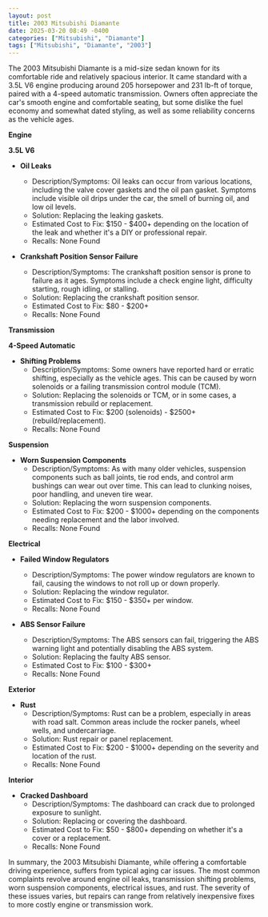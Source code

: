 ```yaml
---
layout: post
title: 2003 Mitsubishi Diamante
date: 2025-03-20 08:49 -0400
categories: ["Mitsubishi", "Diamante"]
tags: ["Mitsubishi", "Diamante", "2003"]
---
```

The 2003 Mitsubishi Diamante is a mid-size sedan known for its comfortable ride and relatively spacious interior. It came standard with a 3.5L V6 engine producing around 205 horsepower and 231 lb-ft of torque, paired with a 4-speed automatic transmission. Owners often appreciate the car's smooth engine and comfortable seating, but some dislike the fuel economy and somewhat dated styling, as well as some reliability concerns as the vehicle ages.

**Engine**

**3.5L V6**

*   **Oil Leaks**
    *   Description/Symptoms: Oil leaks can occur from various locations, including the valve cover gaskets and the oil pan gasket. Symptoms include visible oil drips under the car, the smell of burning oil, and low oil levels.
    *   Solution: Replacing the leaking gaskets.
    *   Estimated Cost to Fix: $150 - $400+ depending on the location of the leak and whether it's a DIY or professional repair.
    *   Recalls: None Found

*   **Crankshaft Position Sensor Failure**
    *   Description/Symptoms: The crankshaft position sensor is prone to failure as it ages. Symptoms include a check engine light, difficulty starting, rough idling, or stalling.
    *   Solution: Replacing the crankshaft position sensor.
    *   Estimated Cost to Fix: $80 - $200+
    *   Recalls: None Found

**Transmission**

**4-Speed Automatic**

*   **Shifting Problems**
    *   Description/Symptoms: Some owners have reported hard or erratic shifting, especially as the vehicle ages. This can be caused by worn solenoids or a failing transmission control module (TCM).
    *   Solution: Replacing the solenoids or TCM, or in some cases, a transmission rebuild or replacement.
    *   Estimated Cost to Fix: $200 (solenoids) - $2500+ (rebuild/replacement).
    *   Recalls: None Found

**Suspension**

*   **Worn Suspension Components**
    *   Description/Symptoms: As with many older vehicles, suspension components such as ball joints, tie rod ends, and control arm bushings can wear out over time. This can lead to clunking noises, poor handling, and uneven tire wear.
    *   Solution: Replacing the worn suspension components.
    *   Estimated Cost to Fix: $200 - $1000+ depending on the components needing replacement and the labor involved.
    *   Recalls: None Found

**Electrical**

*   **Failed Window Regulators**
    *   Description/Symptoms: The power window regulators are known to fail, causing the windows to not roll up or down properly.
    *   Solution: Replacing the window regulator.
    *   Estimated Cost to Fix: $150 - $350+ per window.
    *   Recalls: None Found

*   **ABS Sensor Failure**
    *   Description/Symptoms: The ABS sensors can fail, triggering the ABS warning light and potentially disabling the ABS system.
    *   Solution: Replacing the faulty ABS sensor.
    *   Estimated Cost to Fix: $100 - $300+
    *   Recalls: None Found

**Exterior**

*   **Rust**
    *   Description/Symptoms: Rust can be a problem, especially in areas with road salt. Common areas include the rocker panels, wheel wells, and undercarriage.
    *   Solution: Rust repair or panel replacement.
    *   Estimated Cost to Fix: $200 - $1000+ depending on the severity and location of the rust.
    *   Recalls: None Found

**Interior**

*   **Cracked Dashboard**
    *   Description/Symptoms: The dashboard can crack due to prolonged exposure to sunlight.
    *   Solution: Replacing or covering the dashboard.
    *   Estimated Cost to Fix: $50 - $800+ depending on whether it's a cover or a replacement.
    *   Recalls: None Found

In summary, the 2003 Mitsubishi Diamante, while offering a comfortable driving experience, suffers from typical aging car issues. The most common complaints revolve around engine oil leaks, transmission shifting problems, worn suspension components, electrical issues, and rust. The severity of these issues varies, but repairs can range from relatively inexpensive fixes to more costly engine or transmission work.

